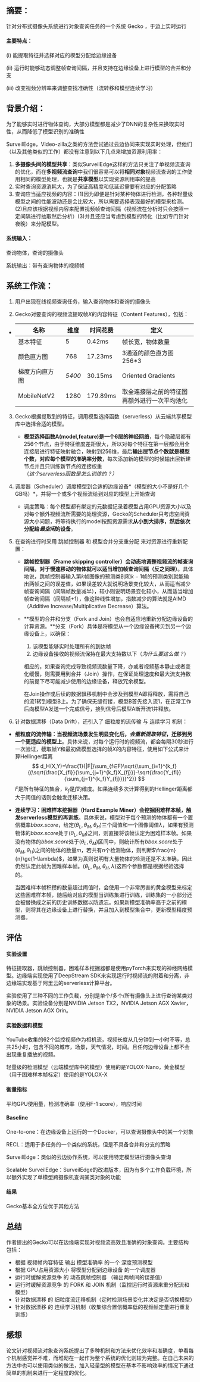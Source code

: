 ## 摘要：

针对分布式摄像头系统进行对象查询任务的一个系统 Gecko ，于边上实时运行

#### 主要特点：

(i) 能提取特征并选择对应的模型分配给边缘设备

(ii) 运行时能够动态调整帧查询间隔，并且支持在边缘设备上进行模型的合并和分支

(iii) 改变视频分辨率来调整查找准确性（流转移和模型连续学习）

## 背景介绍：

为了能够实时进行物体查询，大部分模型都是减少了DNN的复杂性来换取实时性，从而降低了模型识别的准确性

SurveilEdge，Video-zilla之类的方法尝试通过云边协同来实现实时处理，但他们（以及其他类似的工作）都没有注意到以下几点来增加资源利用率：

1. **多摄像头间的模型共享**：类似SurveilEdge这样的方法只关注了单视频流查询的优化，而在**多视频流查询**中我们很容易可以将**相同对象**视频流查询的工作使用相同的模型处理，也就是**共享模型**以实现资源利用率的提高
2. 实时查询资源消耗大，为了保证高精度和低延迟需要有对应的分配策略
3. 查询应当适应视频的内容：(1)因为即便是针对某种物体进行检测，各种轻量级模型之间的性能波动还是会比较大，所以需要选择表现最好的模型来检测。(2)且应该根据视频内容来配置视频帧查询间隔（视频流在分析时只会按照一定间隔进行抽取然后分析）(3)并且还应当考虑到模型的特化（比如专门针对夜晚）来分配模型。

#### 系统输入：

查询物体，查询的摄像头

系统输出：带有查询物体的视频帧

## 系统工作流：

1. 用户出现在线视频查询任务，输入查询物体和查询的摄像头

2. Gecko对要查询的视频流提取帧$X$的内容特征（Content Features），包括：

- | 名称           | 维度   | 时间花费 | 定义                                               |
     | -------------- | ------ | -------- | -------------------------------------------------- |
     | 基本特征       | 5      | 0.42ms   | 帧长宽，物体数量                                   |
     | 颜色直方图     | 768    | 17.23ms  | 3通道的颜色直方图256*3                             |
     | 梯度方向直方图 | *5400* | 30.15ms  | Oriented Gradients                                 |
     | MobileNetV2    | 1280   | 179.89ms | 取全连接层之前的特征图<br />再额外进行一次平均池化 |


3. Gecko根据提取到的特征，调用模型选择函数（serverless）从云端共享模型库中选择合适的模型。

   - **模型选择函数A(model,feature)是一个6层的神经网络**，每个隐藏层都有256个节点，由于特征维度差距很大，所以对每个特征在第一层都会用全连接层进行特征映射融合，映射到256维，最后**输出层节点个数就是模型个数，对应每个模型的准确率分数**，每次添加新的模型的时候输出层新建节点并且只训练新节点的连接权重（*这个serverless函数是怎么训练的？）*

4. 调度器（Scheduler）调度模型到合适的边缘设备*（模型的大小不是好几个GB吗）*，并将一个或多个视频流给到对应的模型上开始查询

   - 调度策略：每个模型都有绑定的元数据记录着模型占用GPU资源大小以及对每个额外视频流所需要的处理资源，Gecko的Scheduler只考虑空间资源大小问题，将等待执行的model按照资源需求**从小到大排序，然后依次分配给*最空闲*的设备**。

5. 在查询进行时采用 跳帧控制器 和 模型合并分支重分配 来对资源进行重新配置：

   - **跳帧控制器（Frame skipping controller）会动态地调整视频流的帧查询间隔，对于慢速移动的物体就可以适当增加帧查询间隔（反之同理）**。具体地说，跳帧控制器输入第$k$帧图像的预测类别和$k-1$帧的预测类别就能输出两帧之间的误差值，如果误差较大就说明场景变化较大，从而适当减少帧查询间隔（间隔帧数量减半），较小则说明场景变化较小，从而适当增加帧查询间隔（间隔帧+1），像这种线性增加，指数减少的算法就是AIMD（Additive Increase/Multiplicative Decrease）算法。

   - **模型的合并和分支（Fork and Join）也会自适应地重新分配边缘设备的计算资源。**分支（Fork）具体是将模型从一个边缘设备拷贝到另一个边缘设备上，以确保：

     1. 该模型能够实时处理所有的到达帧
     2. 边缘设备接收的视频流保持在最大支持数以下（*为什么要这么做？*）

     相应的，如果查询完成导致视频流数量下降，亦或者视频基本静止或者变化缓慢，则需要用到合并（Join）操作，在保证处理速度和最大流支持数的前提下尽可能减少使用的边缘设备，释放冗余模型。

     在Join操作或后续的数据飘移机制中会涉及到模型A即将释放，需将自己的流1转到模型B上。为了确保无缝衔接，模型B首先接入流1，在正常工作后向模型A发送一个完成信号，接到信号后模型A断开流1并释放。

6. 针对数据漂移（Data Drift），还引入了 细粒度的流传输 与 连续学习 机制：

- **细粒度的流传输：当视频流场景发生明显变化后，*会重新提取特征*，迁移到另一个更适应的模型上**。具体来说，对每个运行时的视频流，都会每隔30秒进行一次验证，截取帧$Y$和最初做模型选择的帧$X$的内容特征，使用如下公式来计算Hellinger距离
  $$
  d_H(X,Y)=\frac{1}{|F|}\sum_{f∈F}\sqrt{\sum_{i=1}^{k_f}{(\sqrt{\frac{X_{fi}}{\sum_{j=1}^{k_f}X_{fj}}}-\sqrt{\frac{Y_{fi}}{\sum_{j=1}^{k_f}Y_{fj}}})^2}}
  $$
  $F$是所有特征的集合，$k_f$是$f$的维度。如果连续多次计算得到的Hellinger距离都大于阈值的话则会触发迁移决策。

- **连续学习：困难样本挖掘器（Hard Example Miner）会挖掘困难样本帧，触发serverless模型的再训练**。具体来说，模型对于每个预测的物体都有一个置信概率$bbox.score$，给定$(\theta_L, \theta_M, \theta_H)$三个阈值和一个图像阈值$\lambda$，如果有预测物体的$bbox.score$处于$(\theta_L, \theta_M)$之间，则直接将该帧认定为困难样本帧。如果没有物体的$bbox.score$处于$(\theta_L, \theta_M)$区间中，则统计所有$bbox.score$处于$(\theta_M,\theta_H)$之间的物体的数量$m$，若共有$n$个检测物体，则判断$\frac{m}{n}\ge(1-\lambda)$，如果为真则说明有大量物体的检测还是不太准确，因此仍然认定此帧为困难样本帧。$(\theta_L, \theta_M, \theta_H, \lambda)$这四个参数都是根据经验选择的。

  当困难样本帧积攒的数量超过阈值时，会使用一个非常厉害的黄金模型来标定这些困难样本帧，随后给对应的模型当训练集进行训练，训练集的一小部分还会被替换成之前的历史训练数据以防遗忘。如果新模型准确率高于之前的模型，则将其在边缘设备上进行替换，并且加入到模型集合中，更新模型精度预测器。

## 评估

#### 实验设置

特征提取器，跳帧控制器，困难样本挖掘器都是使用pyTorch来实现的神经网络模型。边缘端实现使用了DeepStream SDK来实现运行时视频流的附着和分离，非边缘端实现基于阿里云的serverless计算平台。

实验使用了三种不同的工作负载，分别是单个/多个/所有摄像头上进行查询某类对象的场景。实验设备分别是NVIDIA Jetson TX2，NVIDIA Jetson AGX Xavier，NVIDIA Jetson AGX Orin。

#### 实验数据和模型

YouTube收集的62个监控视频作为相机流，视频长度从几分钟到一小时不等，总共25小时，包含不同的城市，场景，天气情况，时间。且任何边缘设备上都不会出现重复播放的视频。

轻量级的检测模型（云端模型库中的模型）使用的是YOLOX-Nano，黄金模型（用于困难样本帧标定）使用的是YOLOX-X

#### 衡量指标

平均GPU使用量，检测准确率（使用F-1 score），响应时间

#### Baseline

One-to-one：在边缘设备上运行的一个Docker，可以查询摄像头中的某一个对象

RECL：适用于多任务的一个类似的系统，但是不具备合并和分支的策略

SurveilEdge：类似的云边协作系统，可以使用特定模型进行摄像头查询

Scalable SurveilEdge：SurveilEdge的改进版本，因为有多个工作负载环境，所以额外实现了单模型跨摄像机查询某类对象的功能

#### 结果

Gecko基本全方位优于其他方法

## 总结

作者提出的Gecko可以在边缘端实现对视频流高效且准确的对象查询。主要结构包括：

- 根据 视频帧内容特征 输出 模型准确率 的一个 深度预测模型
- 根据 GPU占用资源大小 将模型分配到边缘设备 的一个调度器
- 运行时缓解资源竞争 的 动态跳帧控制器 （输出两帧间的误差值）
- 运行时缓解资源竞争 的 FORK 和 JOIN 机制（监控运行时资源来重分配流和模型）
- 针对数据漂移 的 细粒度流迁移机制（定时检测场景变化并决定是否切换模型）
- 针对数据漂移 的 连续学习机制（收集综合置信概率低的视频帧定量进行重复训练）

## 感想

论文针对视频流对象查询系统提出了多种机制和方法来优化效率和准确度，单看每个机制感觉并不难，而堆砌在一起作为整个系统的优化则较为完整。在自己未来的方法中也可以使用类似的做法，加入轻量型的模型在基本不影响效率的情况下通过简单的机制来进行一定程度的优化。
